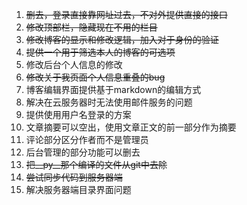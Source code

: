 1. ~~删去，登录直接靠网址过去，不对外提供直接的接口~~
2. ~~修改顶部栏，隐藏现在不用的栏目~~
3. ~~修改博客的显示和修改逻辑，加入对于身份的验证~~
4. ~~提供一个用于筛选本人的博客的可选项~~
5. 修改后台个人信息的修改
6. ~~修改关于我页面个人信息重叠的bug~~
7. 博客编辑界面提供基于markdown的编辑方式
8. 解决在云服务器时无法使用邮件服务的问题
9. 提供使用用户名登录的方案
10. 文章摘要可以空出，使用文章正文的前一部分作为摘要
11. 评论部分区分作者而不是管理员
12. 后台管理的部分功能可以删去
13. ~~把__py__那个编译的文件从git中去除~~
14. ~~尝试同步代码到服务器端~~
15. 解决服务器端目录界面问题